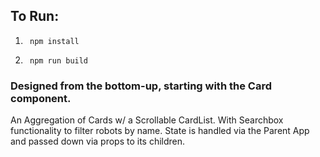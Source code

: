 ## To Run:

1. ` npm install`

2. ` npm run build`

### Designed from the bottom-up, starting with the Card component. 

An Aggregation of Cards w/ a Scrollable CardList. With Searchbox functionality to filter robots by name. State is handled via the Parent App and passed down via props to its children.

